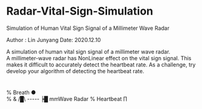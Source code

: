 # Radar-Vital-Sign-Simulation
Simulation of Human Vital Sign Signal of a Millimeter Wave Radar

Author : Lin Junyang
Date:     2020.12.10

A simulation of human vital sign signal of a millimeter wave radar.  
A millimeter-wave radar has NonLinear effect on the vital sign signal. This makes it difficult to accurately detect the heartbeat rate.
As a challenge, try develop your algorithm of detecting the heartbeat rate.

#

% Breath      ●           
%    &       /█\ ----- ┝█ mmWave Radar
% Heartbeat   ∏           
